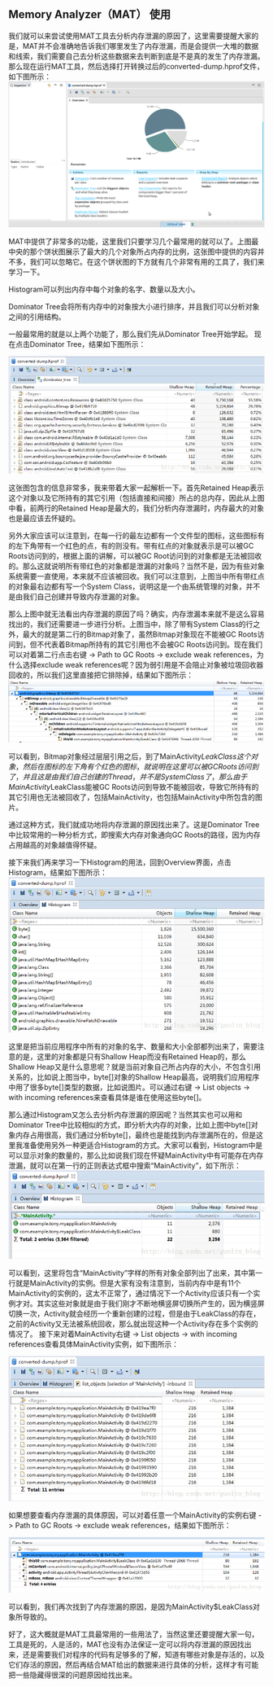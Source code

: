 ## Memory Analyzer（MAT） 使用

我们就可以来尝试使用MAT工具去分析内存泄漏的原因了，这里需要提醒大家的是，MAT并不会准确地告诉我们哪里发生了内存泄漏，而是会提供一大堆的数据和线索，我们需要自己去分析这些数据来去判断到底是不是真的发生了内存泄漏。那么现在运行MAT工具，然后选择打开转换过后的converted-dump.hprof文件，如下图所示：
![](../images/mat/2.png)

MAT中提供了非常多的功能，这里我们只要学习几个最常用的就可以了。上图最中央的那个饼状图展示了最大的几个对象所占内存的比例，这张图中提供的内容并不多，我们可以忽略它。在这个饼状图的下方就有几个非常有用的工具了，我们来学习一下。


Histogram可以列出内存中每个对象的名字、数量以及大小。

Dominator Tree会将所有内存中的对象按大小进行排序，并且我们可以分析对象之间的引用结构。

一般最常用的就是以上两个功能了，那么我们先从Dominator Tree开始学起。
现在点击Dominator Tree，结果如下图所示：

![](../images/mat/3.png)

这张图包含的信息非常多，我来带着大家一起解析一下。首先Retained Heap表示这个对象以及它所持有的其它引用（包括直接和间接）所占的总内存，因此从上图中看，前两行的Retained Heap是最大的，我们分析内存泄漏时，内存最大的对象也是最应该去怀疑的。


另外大家应该可以注意到，在每一行的最左边都有一个文件型的图标，这些图标有的左下角带有一个红色的点，有的则没有。带有红点的对象就表示是可以被GC Roots访问到的，根据上面的讲解，可以被GC Root访问到的对象都是无法被回收的。那么这就说明所有带红色的对象都是泄漏的对象吗？当然不是，因为有些对象系统需要一直使用，本来就不应该被回收。我们可以注意到，上图当中所有带红点的对象最右边都有写一个System Class，说明这是一个由系统管理的对象，并不是由我们自己创建并导致内存泄漏的对象。

那么上图中就无法看出内存泄漏的原因了吗？确实，内存泄漏本来就不是这么容易找出的，我们还需要进一步进行分析。上图当中，除了带有System Class的行之外，最大的就是第二行的Bitmap对象了，虽然Bitmap对象现在不能被GC Roots访问到，但不代表着Bitmap所持有的其它引用也不会被GC Roots访问到。现在我们可以对着第二行点击右键 -> Path to GC Roots -> exclude weak references，为什么选择exclude weak references呢？因为弱引用是不会阻止对象被垃圾回收器回收的，所以我们这里直接把它排除掉，结果如下图所示：
![](../images/mat/4.png)

可以看到，Bitmap对象经过层层引用之后，到了MainActivity$LeakClass这个对象，然后在图标的左下角有个红色的图标，就说明在这里可以被GC Roots访问到了，并且这是由我们自己创建的Thread，并不是System Class了，那么由于MainActivity$LeakClass能被GC Roots访问到导致不能被回收，导致它所持有的其它引用也无法被回收了，包括MainActivity，也包括MainActivity中所包含的图片。


通过这种方式，我们就成功地将内存泄漏的原因找出来了。这是Dominator Tree中比较常用的一种分析方式，即搜索大内存对象通向GC Roots的路径，因为内存占用越高的对象越值得怀疑。

接下来我们再来学习一下Histogram的用法，回到Overview界面，点击Histogram，结果如下图所示：
![](../images/mat/5.png)

这里是把当前应用程序中所有的对象的名字、数量和大小全部都列出来了，需要注意的是，这里的对象都是只有Shallow Heap而没有Retained Heap的，那么Shallow Heap又是什么意思呢？就是当前对象自己所占内存的大小，不包含引用关系的，比如说上图当中，byte[]对象的Shallow Heap最高，说明我们应用程序中用了很多byte[]类型的数据，比如说图片。可以通过右键 -> List objects -> with incoming references来查看具体是谁在使用这些byte[]。

那么通过Histogram又怎么去分析内存泄漏的原因呢？当然其实也可以用和Dominator Tree中比较相似的方式，即分析大内存的对象，比如上图中byte[]对象内存占用很高，我们通过分析byte[]，最终也是能找到内存泄漏所在的，但是这里我准备使用另外一种更适合Histogram的方式。大家可以看到，Histogram中是可以显示对象的数量的，那么比如说我们现在怀疑MainActivity中有可能存在内存泄漏，就可以在第一行的正则表达式框中搜索“MainActivity”，如下所示：
![](../images/mat/6.png)

可以看到，这里将包含“MainActivity”字样的所有对象全部列出了出来，其中第一行就是MainActivity的实例。但是大家有没有注意到，当前内存中是有11个MainActivity的实例的，这太不正常了，通过情况下一个Activity应该只有一个实例才对。其实这些对象就是由于我们刚才不断地横竖屏切换所产生的，因为横竖屏切换一次，Activity就会经历一个重新创建的过程，但是由于LeakClass的存在，之前的Activity又无法被系统回收，那么就出现这种一个Activity存在多个实例的情况了。
接下来对着MainActivity右键 -> List objects -> with incoming references查看具体MainActivity实例，如下图所示：

![](../images/mat/7.png)

如果想要查看内存泄漏的具体原因，可以对着任意一个MainActivity的实例右键 -> Path to GC Roots -> exclude weak references，结果如下图所示：

![](../images/mat/8.png)

可以看到，我们再次找到了内存泄漏的原因，是因为MainActivity$LeakClass对象所导致的。

好了，这大概就是MAT工具最常用的一些用法了，当然这里还要提醒大家一句，工具是死的，人是活的，MAT也没有办法保证一定可以将内存泄漏的原因找出来，还是需要我们对程序的代码有足够多的了解，知道有哪些对象是存活的，以及它们存活的原因，然后再结合MAT给出的数据来进行具体的分析，这样才有可能把一些隐藏得很深的问题原因给找出来。
